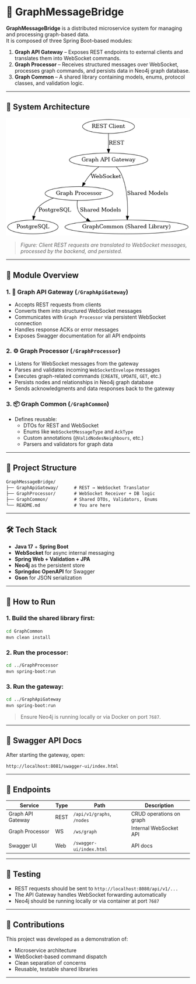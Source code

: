 # 🌉 GraphMessageBridge

**GraphMessageBridge** is a distributed microservice system for managing and processing graph-based data.  
It is composed of three Spring Boot–based modules:

1. **Graph API Gateway** – Exposes REST endpoints to external clients and translates them into WebSocket commands.
2. **Graph Processor** – Receives structured messages over WebSocket, processes graph commands, and persists data in Neo4j graph database.
3. **Graph Common** – A shared library containing models, enums, protocol classes, and validation logic.

---

## 🧱 System Architecture

![GraphMessageBridge Architecture](docs/graph_message_bridge_architecture.png)

> _Figure: Client REST requests are translated to WebSocket messages, processed by the backend, and persisted._

---

## 🔌 Module Overview

### 1. 🚪 Graph API Gateway (`/GraphApiGateway`)

- Accepts REST requests from clients
- Converts them into structured WebSocket messages
- Communicates with `Graph Processor` via persistent WebSocket connection
- Handles response ACKs or error messages
- Exposes Swagger documentation for all API endpoints

### 2. ⚙️ Graph Processor (`/GraphProcessor`)

- Listens for WebSocket messages from the gateway
- Parses and validates incoming `WebSocketEnvelope` messages
- Executes graph-related commands (`CREATE`, `UPDATE`, `GET`, etc.)
- Persists nodes and relationships in Neo4j graph database
- Sends acknowledgments and data responses back to the gateway

### 3. 📦 Graph Common (`/GraphCommon`)

- Defines reusable:
  - DTOs for REST and WebSocket
  - Enums like `WebSocketMessageType` and `AckType`
  - Custom annotations (`@ValidNodesNeighbours`, etc.)
  - Parsers and validators for graph data

---

## 📁 Project Structure

```
GraphMessageBridge/
├── GraphApiGateway/      # REST → WebSocket Translator
├── GraphProcessor/       # WebSocket Receiver + DB logic
├── GraphCommon/          # Shared DTOs, Validators, Enums
└── README.md             # You are here
```

---

## 🛠️ Tech Stack

- **Java 17** + **Spring Boot**
- **WebSocket** for async internal messaging
- **Spring Web + Validation + JPA**
- **Neo4j** as the persistent store
- **Springdoc OpenAPI** for Swagger
- **Gson** for JSON serialization

---

## 🚀 How to Run

### 1. Build the shared library first:

```bash
cd GraphCommon
mvn clean install
```

### 2. Run the processor:

```bash
cd ../GraphProcessor
mvn spring-boot:run
```

### 3. Run the gateway:

```bash
cd ../GraphApiGateway
mvn spring-boot:run
```

> Ensure Neo4j is running locally or via Docker on port `7687`.

---

## 📘 Swagger API Docs

After starting the gateway, open:

```
http://localhost:8081/swagger-ui/index.html
```

---

## 🔗 Endpoints

| Service           | Type | Path                       | Description              |
| ----------------- | ---- | -------------------------- | ------------------------ |
| Graph API Gateway | REST | `/api/v1/graphs`, `/nodes` | CRUD operations on graph |
| Graph Processor   | WS   | `/ws/graph`                | Internal WebSocket API   |
| Swagger UI        | Web  | `/swagger-ui/index.html`   | API docs                 |

---

## 🧪 Testing

- REST requests should be sent to `http://localhost:8080/api/v1/...`
- The API Gateway handles WebSocket forwarding automatically
- Neo4j should be running locally or via container at port `7687`

---

## 🙌 Contributions

This project was developed as a demonstration of:

- Microservice architecture
- WebSocket-based command dispatch
- Clean separation of concerns
- Reusable, testable shared libraries

---
